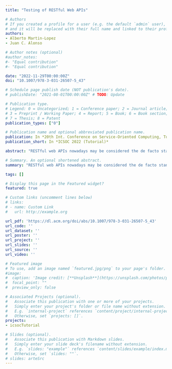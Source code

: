 ```yaml
---
title: "Testing of RESTful Web APIs"

# Authors
# If you created a profile for a user (e.g. the default `admin` user), write the username (folder name) here 
# and it will be replaced with their full name and linked to their profile.
authors:
- Alberto Martin-Lopez
- Juan C. Alonso

# Author notes (optional)
#author_notes:
#- "Equal contribution"
#- "Equal contribution"

date: "2022-11-29T00:00:00Z"
doi: "10.1007/978-3-031-26507-5_43"

# Schedule page publish date (NOT publication's date).
# publishDate: "2021-08-01T00:00:00Z" # TODO: Update

# Publication type.
# Legend: 0 = Uncategorized; 1 = Conference paper; 2 = Journal article;
# 3 = Preprint / Working Paper; 4 = Report; 5 = Book; 6 = Book section;
# 7 = Thesis; 8 = Patent
publication_types: ["0"]

# Publication name and optional abbreviated publication name.
publication: In *20th Int. Conference on Service-Oriented Computing, Tutorials (ICSOC’22). Seville, Spain. 2022*
publication_short: In *ICSOC 2022 (Tutorial)*

abstract: "RESTful web APIs nowadays may be considered the de facto standard for web integration, since they enable interoperability between heterogeneous software systems in a standard way, and their usage is widespread in industry. Testing these systems thoroughly is therefore of utmost importance: a single bug in an API could compromise hundreds of services using it, potentially affecting millions of end users. In recent years, there has been an explosion in the number of tools and approaches to test RESTful web APIs, making it difficult for researchers and practitioners to select the right solution for the problem at hand. In this tutorial, we overview some of the main industrial and research tools for testing RESTful APIs, with a primarily practical approach. We analyze different testing tools and frameworks from three different perspectives: a) manual vs automated testing; b) black-box vs white-box testing; and c) online vs offline testing. First, we show the capabilities of industrial tools and libraries for manual testing of web APIs, including REST Assured and Postman. Then, we delve into some of the main research tools for automatically generating test cases for RESTful APIs such as RESTler, EvoMaster, and RESTest. Finally, we overview existing industrial Testing as a Service (TaaS) platforms such as RapidAPI and Sauce Labs, and we show the latest research advances on the provision of continuous online testing of RESTful APIs (including automated test generation and execution) with the RESTest testing ecosystem. We finish the tutorial outlining some of the most pressing research challenges in the domain of web API testing automation, which will hopefully open a range of opportunities for future researchers working on the topic."

# Summary. An optional shortened abstract.
summary: "RESTful web APIs nowadays may be considered the de facto standard for web integration, since they enable interoperability between heterogeneous software systems in a standard way, and their usage is widespread in industry. Testing these systems thoroughly is therefore of utmost importance: a single bug in an API could compromise hundreds of services using it, potentially affecting millions of end users. In recent years, there has been an explosion in the number of tools and approaches to test RESTful web APIs, making it difficult for researchers and practitioners to select the right solution for the problem at hand. In this tutorial, we overview some of the main industrial and research tools for testing RESTful APIs, with a primarily practical approach. We analyze different testing tools and frameworks from three different perspectives: a) manual vs automated testing; b) black-box vs white-box testing; and c) online vs offline testing. First, we show the capabilities of industrial tools and libraries for manual testing of web APIs, including REST Assured and Postman. Then, we delve into some of the main research tools for automatically generating test cases for RESTful APIs such as RESTler, EvoMaster, and RESTest. Finally, we overview existing industrial Testing as a Service (TaaS) platforms such as RapidAPI and Sauce Labs, and we show the latest research advances on the provision of continuous online testing of RESTful APIs (including automated test generation and execution) with the RESTest testing ecosystem. We finish the tutorial outlining some of the most pressing research challenges in the domain of web API testing automation, which will hopefully open a range of opportunities for future researchers working on the topic."

tags: []

# Display this page in the Featured widget?
featured: true

# Custom links (uncomment lines below)
# links:
# - name: Custom Link
#   url: http://example.org

url_pdf: 'https://dl.acm.org/doi/abs/10.1007/978-3-031-26507-5_43'
url_code: ''
url_dataset: ''
url_poster: ''
url_project: ''
url_slides: ''
url_source: ''
url_video: ''

# Featured image
# To use, add an image named `featured.jpg/png` to your page's folder. 
#image:
#  caption: 'Image credit: [**Unsplash**](https://unsplash.com/photos/pLCdAaMFLTE)'
#  focal_point: ""
#  preview_only: false

# Associated Projects (optional).
#   Associate this publication with one or more of your projects.
#   Simply enter your project's folder or file name without extension.
#   E.g. `internal-project` references `content/project/internal-project/index.md`.
#   Otherwise, set `projects: []`.
projects:
- icsocTutorial

# Slides (optional).
#   Associate this publication with Markdown slides.
#   Simply enter your slide deck's filename without extension.
#   E.g. `slides: "example"` references `content/slides/example/index.md`.
#   Otherwise, set `slides: ""`.
# slides: arteSrc
---
```

